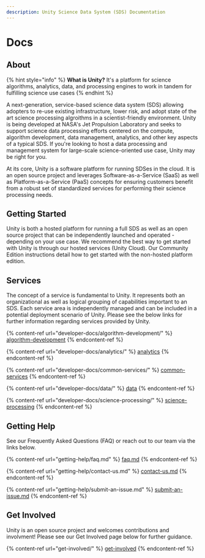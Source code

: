 ```yaml
---
description: Unity Science Data System (SDS) Documentation
---
```


# Docs

## About

{% hint style="info" %}
**What is Unity?** It's a platform for science algorithms, analytics, data, and processing engines to work in tandem for fulfilling science use cases
{% endhint %}

A next-generation, service-based science data system (SDS) allowing adopters to re-use existing infrastructure, lower risk, and adopt state of the art science processing algroithms in a scientist-friendly environment. Unity is being developed at NASA's Jet Propulsion Laboratory and seeks to support science data processing efforts centered on the compute, algorithm development, data management, analytics, and other key aspects of a typical SDS. If you're looking to host a data processing and management system for large-scale science-oriented use case, Unity may be right for you.

At its core, Unity is a software platform for running SDSes in the cloud. It is an open source project and leverages Software-as-a-Service (SaaS) as well as Platform-as-a-Service (PaaS) concepts for ensuring customers benefit from a robust set of standardized services for performing their science  processing needs.&#x20;

## Getting Started

Unity is both a hosted platform for running a full SDS as well as an open source project that can be independently launched and operated - depending on your use case. We recommend the best way to get started with Unity is through our hosted services (Unity Cloud). Our Community Edition instructions detail how to get started with the non-hosted platform edition.

## Services

The concept of a service is fundamental to Unity. It represents both an organizational as well as logical grouping of capabilities important to an SDS. Each service area is independently managed and can be included in a potential deployment scenario of Unity. Please see the below links for further information regarding services provided by Unity.&#x20;

{% content-ref url="developer-docs/algorithm-development/" %}
[algorithm-development](developer-docs/algorithm-development/)
{% endcontent-ref %}

{% content-ref url="developer-docs/analytics/" %}
[analytics](developer-docs/analytics/)
{% endcontent-ref %}

{% content-ref url="developer-docs/common-services/" %}
[common-services](developer-docs/common-services/)
{% endcontent-ref %}

{% content-ref url="developer-docs/data/" %}
[data](developer-docs/data/)
{% endcontent-ref %}

{% content-ref url="developer-docs/science-processing/" %}
[science-processing](developer-docs/science-processing/)
{% endcontent-ref %}

## Getting Help

See our Frequently Asked Questions (FAQ) or reach out to our team via the links below.&#x20;

{% content-ref url="getting-help/faq.md" %}
[faq.md](getting-help/faq.md)
{% endcontent-ref %}

{% content-ref url="getting-help/contact-us.md" %}
[contact-us.md](getting-help/contact-us.md)
{% endcontent-ref %}

{% content-ref url="getting-help/submit-an-issue.md" %}
[submit-an-issue.md](getting-help/submit-an-issue.md)
{% endcontent-ref %}

## Get Involved

Unity is an open source project and welcomes contributions and involvment! Please see our Get Involved page below for further guidance.&#x20;

{% content-ref url="get-involved/" %}
[get-involved](get-involved/)
{% endcontent-ref %}
